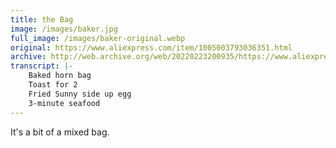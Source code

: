 ```yaml
---
title: the Bag
image: /images/baker.jpg
full_image: /images/baker-original.webp
original: https://www.aliexpress.com/item/1005003793036351.html
archive: http://web.archive.org/web/20220223200935/https://www.aliexpress.com/item/1005003793036351.html
transcript: |-
    Baked horn bag
    Toast for 2
    Fried Sunny side up egg
    3-minute seafood
---
```

<!-- I guess the horn's out of the bag on this one. -->
It's a bit of a mixed bag.
